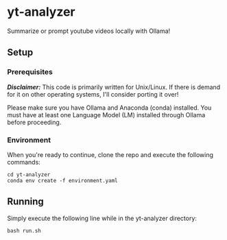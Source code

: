 # yt-analyzer
Summarize or prompt youtube videos locally with Ollama!

## Setup
### Prerequisites  
<b><i>Disclaimer:</i></b> This code is primarily written for Unix/Linux. If there is demand for it on other operating systems, I'll consider porting it over!

Please make sure you have Ollama and Anaconda (conda) installed. You must have at least one Language Model (LM) installed through Ollama before proceeding. 

### Environment
When you're ready to continue, clone the repo and execute the following commands:
```
cd yt-analyzer
conda env create -f environment.yaml
```

## Running
Simply execute the following line while in the yt-analyzer directory:
```
bash run.sh
```
